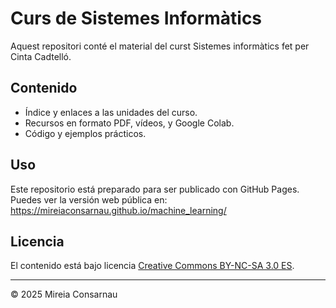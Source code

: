 # Curs de Sistemes Informàtics

Aquest repositori conté el material del curst Sistemes informàtics fet per Cinta Cadtelló.
## Contenido

- Índice y enlaces a las unidades del curso.
- Recursos en formato PDF, vídeos, y Google Colab.
- Código y ejemplos prácticos.

## Uso

Este repositorio está preparado para ser publicado con GitHub Pages.  
Puedes ver la versión web pública en:  
https://mireiaconsarnau.github.io/machine_learning/

## Licencia

El contenido está bajo licencia [Creative Commons BY-NC-SA 3.0 ES](LICENSE.md).


---

© 2025 Mireia Consarnau

